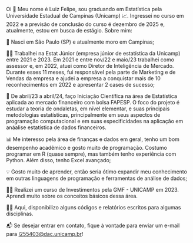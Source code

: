 Oi 👋
Meu nome é Luiz Felipe, sou graduando em Estatística pela Universidade Estadual de Campinas (Unicamp) 📈. Ingressei no curso em 2022 e a previsão de conclusão do curso é dezembro de 2025 e, atualmente, estou em busca de estágio. Sobre mim:

🚩 Nasci em São Paulo (SP) e atualmente moro em Campinas;

🧑‍💼 Trabalhei na Estat Júnior (empresa júnior de estatística da Unicamp) entre 2021 e 2023. Em 2021 e entre nov/22 e maio/23 trabalhei como assessor e, em 2022, atuei como Diretor de Inteligência de Mercado. Durante esses 11 meses, fui responsável pela parte de Marketing e de Vendas da empresa e ajudei a empresa a conquistar mais de 10 reconhecimentos em 2022 e apresentar 2 cases de sucesso;

🌳 De abril/23 a abril/24, faço Iniciação Científica na área de Estatística aplicada ao mercado financeiro com bolsa FAPESP. O foco do projeto é estudar a teoria de ondaletas, em nível elementar, e suas
principais metodologias estatísticas, principalmente em seus aspectos de programação computacional e em suas especificidades na aplicação em anáalise estatística de dados financeiros. 

📊 Me interesso pela área de finanças e dados em geral, tenho um bom desempenho acadêmico e gosto muito de programação. Costumo programar em R (quase sempre), mas também tenho experiência com Python. Além disso, tenho Excel avançado;

💡 Gosto muito de aprender, então seria ótimo expandir meu conhecimento em outras linguagens de programação e ferramentas de análise de dados;

🧑‍🎓 Realizei um curso de Investimentos pela GMF - UNICAMP em 2023. Aprendi muito sobre os conceitos básicos dessa área.

🧑‍💻 Aqui, disponibilizo alguns códigos e relatórios escritos para algumas disciplinas.

📬 Se desejar entrar em contato, fique à vontade para enviar um e-mail para l255403@dac.unicamp.br!
